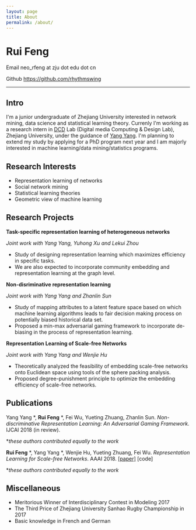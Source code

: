 ```yaml
---
layout: page
title: About
permalink: /about/
---
```

Rui Feng
====

Email                    neo_rfeng at zju dot edu dot cn 

Github                   https://github.com/rhythmswing

-------------------     -----------------------------------------------     ----------------------------

Intro
---------
I'm a junior undergraduate of Zhejiang University interested in network mining, data science and statistical learning theory. Currenly I'm working as a research intern in [DCD](http://www.dcd.zju.edu.cn/) Lab (Digital media Computing & Design Lab), Zhejiang University, under the guidance of [Yang Yang](http://yangy.org/).
I'm planning to extend my study by applying for a PhD program next year and I am majorly interested in machine learning/data mining/statistics programs.

Research Interests
----------
- Representation learning of networks
- Social network mining
- Statistical learning theories
- Geometric view of machine learning

Research Projects
----------
**Task-specific representation learning of heterogeneous networks**

*Joint work with Yang Yang, Yuhong Xu and Lekui Zhou*

- Study of designing representation learning which maximizes efficiency in specific tasks. 
- We are also expected to incorporate community embedding and representation learning at the graph level. 

**Non-disriminative representation learning**

*Joint work with Yang Yang and Zhanlin Sun*
- Study of mapping attributes to a latent feature space based on which machine learning algorithms leads to fair decision making process on potentially biased historical data set.
- Proposed a min-max adversarial gaming framework to incorporate de-biasing in the process of representation learning. 

**Representation Learning of Scale-free Networks**

*Joint work with Yang Yang and Wenjie Hu*
- Theoretically analyzed the feasibility of embedding scale-free networks onto Euclidean space using tools of the sphere packing analysis. 
- Proposed degree-punishment principle to optimize the embedding efficiency of scale-free networks.

Publications
-----------
Yang Yang \*, **Rui Feng** \*, Fei Wu, Yueting Zhuang, Zhanlin Sun. *Non-discriminative Representation Learning: An Adversarial Gaming Framework.* IJCAI 2018 (in review).

**these authors contributed equally to the work*


**Rui Feng** \*, Yang Yang \*, Wenjie Hu, Yueting Zhuang, Fei Wu. *Representation Learning for Scale-free Networks*. AAAI 2018.  [[paper]](https://arxiv.org/abs/1711.10755) [code]

**these authors contributed equally to the work*


Miscellaneous
------
* Meritorious Winner of Interdisciplinary Contest in Modeling 2017
* The Third Price of Zhejiang University Sanhao Rugby Championship in 2017
* Basic knowledge in French and German